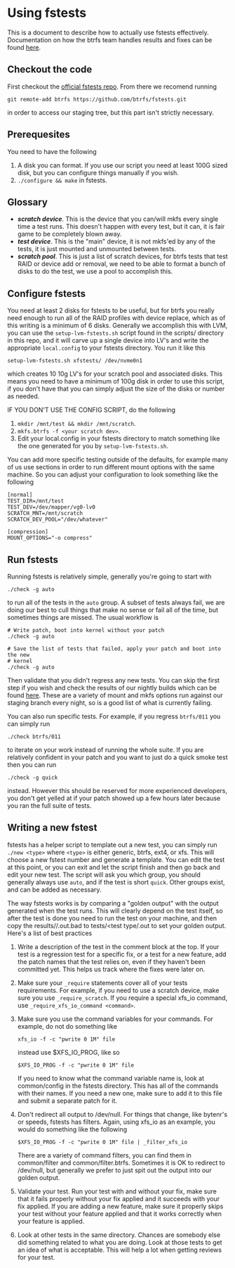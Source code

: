 # Using fstests

This is a document to describe how to actually use fstests effectively.
Documentation on how the btrfs team handles results and fixes can be found
[here](https://github.com/btrfs/btrfs-workflow/fstests.md).

## Checkout the code

First checkout the [official fstests
repo](git://git.kernel.org/pub/scm/fs/xfs/xfstests-dev.git).  From there we
recomend running

```
git remote-add btrfs https://github.com/btrfs/fstests.git
```

in order to access our staging tree, but this part isn't strictly necessary.

## Prerequesites

You need to have the following

1. A disk you can format.  If you use our script you need at least 100G sized
   disk, but you can configure things manually if you wish.
2. `./configure && make` in fstests.

## Glossary

- ***scratch device***. This is the device that you can/will mkfs every single
  time a test runs.  This doesn't happen with every test, but it can, it is fair
  game to be completely blown away.
- ***test device***. This is the "main" device, it is not mkfs'ed by any of the
  tests, it is just mounted and unmounted between tests.
- ***scratch pool***.  This is just a list of scratch devices, for btrfs tests
  that test RAID or device add or removal, we need to be able to format a bunch
  of disks to do the test, we use a pool to accomplish this.

## Configure fstests

You need at least 2 disks for fstests to be useful, but for btrfs you really
need enough to run all of the RAID profiles with device replace, which as of
this writing is a minimum of 6 disks.  Generally we accomplish this with LVM,
you can use the `setup-lvm-fstests.sh` script found in the scripts/ directory in
this repo, and it will carve up a single device into LV's and write the
appropriate `local.config` to your fstests directory.  You run it like this

```
setup-lvm-fstests.sh xfstests/ /dev/nvme0n1
```

which creates 10 10g LV's for your scratch pool and associated disks.  This
means you need to have a minimum of 100g disk in order to use this script, if
you don't have that you can simply adjust the size of the disks or number as
needed.

IF YOU DON'T USE THE CONFIG SCRIPT, do the following

1. `mkdir /mnt/test && mkdir /mnt/scratch`.
2. `mkfs.btrfs -f <your scratch dev>`.
3. Edit your local.config in your fstests directory to match something like the
   one generated for you by `setup-lvm-fstests.sh`.

You can add more specific testing outside of the defaults, for example many of
us use sections in order to run different mount options with the same machine.
So you can adjust your configuration to look something like the following

```
[normal]
TEST_DIR=/mnt/test
TEST_DEV=/dev/mapper/vg0-lv0
SCRATCH_MNT=/mnt/scratch
SCRATCH_DEV_POOL="/dev/whatever"

[compression]
MOUNT_OPTIONS="-o compress"
```

## Run fstests

Running fstests is relatively simple, generally you're going to start with

```
./check -g auto
```

to run all of the tests in the `auto` group.  A subset of tests always fail, we
are doing our best to cull things that make no sense or fail all of the time,
but sometimes things are missed.  The usual workflow is

```
# Write patch, boot into kernel without your patch
./check -g auto

# Save the list of tests that failed, apply your patch and boot into the new
# kernel
./check -g auto
```

Then validate that you didn't regress any new tests.  You can skip the first
step if you wish and check the results of our nightly builds which can be found
[here](http://toxicpanda.com).  These are a variety of mount and mkfs options
run against our staging branch every night, so is a good list of what is
currently failing.

You can also run specific tests.  For example, if you regress `btrfs/011` you
can simply run

```
./check btrfs/011
```

to iterate on your work instead of running the whole suite.  If you are
relatively confident in your patch and you want to just do a quick smoke test
then you can run

```
./check -g quick
```

instead.  However this should be reserved for more experienced developers, you
don't get yelled at if your patch showed up a few hours later because you ran
the full suite of tests.

## Writing a new fstest

fstests has a helper script to template out a new test, you can simply run
`./new <type>` where `<type>` is either generic, btrfs, ext4, or xfs.  This will
choose a new fstest number and generate a template.  You can edit the test at
this point, or you can exit and let the script finish and then go back and edit
your new test.  The script will ask you which group, you should generally always
use `auto`, and if the test is short `quick`.  Other groups exist, and can be
added as necessary.

The way fstests works is by comparing a "golden output" with the output
generated when the test runs.  This will clearly depend on the test itself, so
after the test is done you need to run the test on your machine, and then copy
the results/<test type>/<test number>.out.bad to tests/<test type/<test
number>.out to set your golden output.  Here's a list of best practices

1. Write a description of the test in the comment block at the top.  If your
   test is a regression test for a specific fix, or a test for a new feature,
   add the patch names that the test relies on, even if they haven't been
   committed yet.  This helps us track where the fixes were later on.
2. Make sure your `_require` statements cover all of your tests requirements.
   For example, if you need to use a scratch device, make sure you use
   `_require_scratch`.  If you require a special xfs_io command, use
   `_require_xfs_io_command <command>`.
3. Make sure you use the command variables for your commands.  For example, do
   not do something like

   ```
   xfs_io -f -c "pwrite 0 1M" file
   ```

   instead use $XFS_IO_PROG, like so

   ```
   $XFS_IO_PROG -f -c "pwrite 0 1M" file
   ```
   
   If you need to know what the command variable name is, look at common/config
   in the fstests directory.  This has all of the commands with their names.  If
   you need a new one, make sure to add it to this file and submit a separate
   patch for it.
4. Don't redirect all output to /dev/null.  For things that change, like
   bytenr's or speeds, fstests has filters.  Again, using xfs_io as an example,
   you would do something like the following

   ```
   $XFS_IO_PROG -f -c "pwrite 0 1M" file | _filter_xfs_io
   ```

   There are a variety of command filters, you can find them in common/filter
   and common/filter.btrfs.  Sometimes it is OK to redirect to /dev/null, but
   generally we prefer to just spit out the output into our golden output.
5. Validate your test.  Run your test with and without your fix, make sure that
   it fails properly without your fix applied and it succeeds with your fix
   applied.  If you are adding a new feature, make sure it properly skips your
   test without your feature applied and that it works correctly when your
   feature is applied.
6. Look at other tests in the same directory.  Chances are somebody else did
   something related to what you are doing.  Look at those tests to get an idea
   of what is acceptable.  This will help a lot when getting reviews for your
   test.
